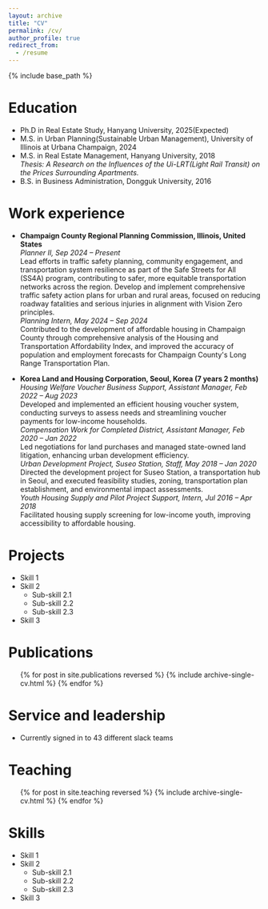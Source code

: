 ```yaml
---
layout: archive
title: "CV"
permalink: /cv/
author_profile: true
redirect_from:
  - /resume
---
```


{% include base_path %}

Education
======
* Ph.D in Real Estate Study, Hanyang University, 2025(Expected)
* M.S. in Urban Planning(Sustainable Urban Management), University of Illinois at Urbana Champaign, 2024
* M.S. in Real Estate Management, Hanyang University, 2018<br><em>Thesis: A Research on the Influences of the Ui-LRT(Light Rail Transit) on the Prices Surrounding Apartments.</em>
* B.S. in Business Administration, Dongguk University, 2016

Work experience
======
*	<strong>Champaign County Regional Planning Commission, Illinois, United States</strong><br>
<em>Planner II, Sep 2024 – Present</em><br>
Lead efforts in traffic safety planning, community engagement, and transportation system resilience as part of the Safe Streets for All (SS4A) program, contributing to safer, more equitable transportation networks across the region. Develop and implement comprehensive traffic safety action plans for urban and rural areas, focused on reducing roadway fatalities and serious injuries in alignment with Vision Zero principles.<br>
<em>Planning Intern, May 2024 – Sep 2024</em><br>
Contributed to the development of affordable housing in Champaign County through comprehensive analysis of the Housing and Transportation Affordability Index, and improved the accuracy of population and employment forecasts for Champaign County's Long Range Transportation Plan.

*	<strong>Korea Land and Housing Corporation, Seoul, Korea (7 years 2 months)</strong><br>
<em>Housing Welfare Voucher Business Support, Assistant Manager, Feb 2022 – Aug 2023</em><br>
Developed and implemented an efficient housing voucher system, conducting surveys to assess needs and streamlining voucher payments for low-income households.<br>
<em>Compensation Work for Completed District, Assistant Manager, Feb 2020 – Jan 2022</em><br>
Led negotiations for land purchases and managed state-owned land litigation, enhancing urban development efficiency.<br>
<em>Urban Development Project, Suseo Station, Staff, May 2018 – Jan 2020</em><br>
Directed the development project for Suseo Station, a transportation hub in Seoul, and executed feasibility studies, zoning, transportation plan establishment, and environmental impact assessments.<br>
<em>Youth Housing Supply and Pilot Project Support, Intern, Jul 2016 – Apr 2018</em><br>
Facilitated housing supply screening for low-income youth, improving accessibility to affordable housing.

Projects
======
* Skill 1
* Skill 2
  * Sub-skill 2.1
  * Sub-skill 2.2
  * Sub-skill 2.3
* Skill 3
  

Publications
======
  <ul>{% for post in site.publications reversed %}
    {% include archive-single-cv.html %}
  {% endfor %}</ul>

Service and leadership
======
* Currently signed in to 43 different slack teams

Teaching
======
  <ul>{% for post in site.teaching reversed %}
    {% include archive-single-cv.html %}
  {% endfor %}</ul>
  
Skills
======
* Skill 1
* Skill 2
  * Sub-skill 2.1
  * Sub-skill 2.2
  * Sub-skill 2.3
* Skill 3
